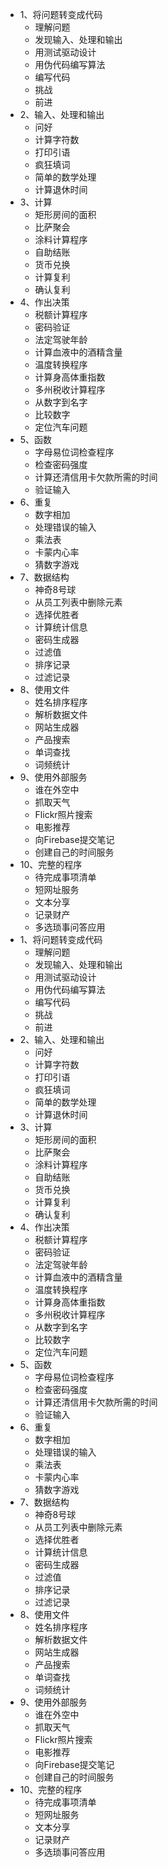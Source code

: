 - 1、将问题转变成代码
	- 理解问题
	- 发现输入、处理和输出
	- 用测试驱动设计
	- 用伪代码编写算法
	- 编写代码
	- 挑战
	- 前进
- 2、输入、处理和输出
	- 问好
	- 计算字符数
	- 打印引语
	- 疯狂填词
	- 简单的数学处理
	- 计算退休时间
- 3、计算
	- 矩形房间的面积
	- 比萨聚会
	- 涂料计算程序
	- 自助结账
	- 货币兑换
	- 计算复利
	- 确认复利
- 4、作出决策
	- 税额计算程序
	- 密码验证
	- 法定驾驶年龄
	- 计算血液中的酒精含量
	- 温度转换程序
	- 计算身高体重指数
	- 多州税收计算程序
	- 从数字到名字
	- 比较数字
	- 定位汽车问题
- 5、函数
	- 字母易位词检查程序
	- 检查密码强度
	- 计算还清信用卡欠款所需的时间
	- 验证输入
- 6、重复
	- 数字相加
	- 处理错误的输入
	- 乘法表
	- 卡蒙内心率
	- 猜数字游戏
- 7、数据结构
	- 神奇8号球
	- 从员工列表中删除元素
	- 选择优胜者
	- 计算统计信息
	- 密码生成器
	- 过滤值
	- 排序记录
	- 过滤记录
- 8、使用文件
	- 姓名排序程序
	- 解析数据文件
	- 网站生成器
	- 产品搜索
	- 单词查找
	- 词频统计
- 9、使用外部服务
	- 谁在外空中
	- 抓取天气
	- Flickr照片搜索
	- 电影推荐
	- 向Firebase提交笔记
	- 创建自己的时间服务
- 10、完整的程序
	- 待完成事项清单
	- 短网址服务
	- 文本分享
	- 记录财产
	- 多选琐事问答应用
- 1、将问题转变成代码
	- 理解问题
	- 发现输入、处理和输出
	- 用测试驱动设计
	- 用伪代码编写算法
	- 编写代码
	- 挑战
	- 前进
- 2、输入、处理和输出
	- 问好
	- 计算字符数
	- 打印引语
	- 疯狂填词
	- 简单的数学处理
	- 计算退休时间
- 3、计算
	- 矩形房间的面积
	- 比萨聚会
	- 涂料计算程序
	- 自助结账
	- 货币兑换
	- 计算复利
	- 确认复利
- 4、作出决策
	- 税额计算程序
	- 密码验证
	- 法定驾驶年龄
	- 计算血液中的酒精含量
	- 温度转换程序
	- 计算身高体重指数
	- 多州税收计算程序
	- 从数字到名字
	- 比较数字
	- 定位汽车问题
- 5、函数
	- 字母易位词检查程序
	- 检查密码强度
	- 计算还清信用卡欠款所需的时间
	- 验证输入
- 6、重复
	- 数字相加
	- 处理错误的输入
	- 乘法表
	- 卡蒙内心率
	- 猜数字游戏
- 7、数据结构
	- 神奇8号球
	- 从员工列表中删除元素
	- 选择优胜者
	- 计算统计信息
	- 密码生成器
	- 过滤值
	- 排序记录
	- 过滤记录
- 8、使用文件
	- 姓名排序程序
	- 解析数据文件
	- 网站生成器
	- 产品搜索
	- 单词查找
	- 词频统计
- 9、使用外部服务
	- 谁在外空中
	- 抓取天气
	- Flickr照片搜索
	- 电影推荐
	- 向Firebase提交笔记
	- 创建自己的时间服务
- 10、完整的程序
	- 待完成事项清单
	- 短网址服务
	- 文本分享
	- 记录财产
	- 多选琐事问答应用